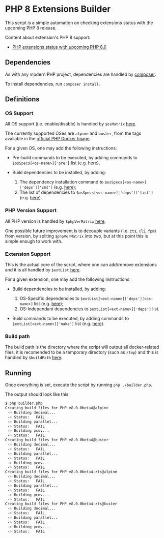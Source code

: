 # PHP 8 Extensions Builder

This script is a simple automation on checking extensions status with the upcoming PHP 8 release.

Content about extension's PHP 8 support:

- [PHP extensions status with upcoming PHP 8.0](https://blog.remirepo.net/post/2020/09/21/PHP-extensions-status-with-upcoming-PHP-8.0)

## Dependencies

As with any modern PHP project, dependencies are handled by [composer](https://getcomposer.org/).

To install dependencies, run `composer install`.

## Definitions

### OS Support

All OS support (i.e. enable/disable) is handled by `$osMatrix` [here](https://github.com/flavioheleno/php8-extensions/blob/master/builder.php#L6).

The currently supported OSes are `alpine` and `buster`, from the tags available in the [official PHP Docker Image](https://hub.docker.com/_/php?tab=tags).

For a given OS, one may add the following instructions:

- Pre-build commands to be executed, by adding commands to `$osSpecs[<os-name>]['pre']` list (e.g. [here](https://github.com/flavioheleno/php8-extensions/blob/master/builder.php#L13)).

- Build dependencies to be installed, by adding:

  1. The dependency installation command to `$osSpecs[<os-name>]['deps']['cmd']` (e.g. [here](https://github.com/flavioheleno/php8-extensions/blob/master/builder.php#L18));
  2. The list of dependencies to `$osSpecs[<os-name>]['deps']['list']` (e.g. [here](https://github.com/flavioheleno/php8-extensions/blob/master/builder.php#L19)).

### PHP Version Support

All PHP version is handled by `$phpVerMatrix` [here](https://github.com/flavioheleno/php8-extensions/blob/master/builder.php#L34).

One possible future improvement is to decouple variants (i.e. `zts`, `cli`, `fpm`) from version, by spliting `$phpVerMatrix` into two, but at this point this is simple enough to work with.

### Extension Support

This is the actual core of the script, where one can add/remove extensions and it is all handled by `$extList` [here](https://github.com/flavioheleno/php8-extensions/blob/master/builder.php#L39).

For a given extension, one may add the following instructions:

- Build dependencies to be installed, by adding:

  1. OS-Specific dependencies to `$extList[<ext-name>]['deps'][<os-name>]` list (e.g. [here](https://github.com/flavioheleno/php8-extensions/blob/master/builder.php#L42));
  2. OS-Independant dependencies to `$extList[<ext-name>]['deps']` list.

- Build commands to be executed, by adding commands to `$extList[<ext-name>]['make']` list (e.g. [here](https://github.com/flavioheleno/php8-extensions/blob/master/builder.php#L45)).

### Build path

The build path is the directory where the script will output all docker-related files, it is recomended to be a temporary directory (such as `/tmp`) and this is handled by `$buildPath` [here](https://github.com/flavioheleno/php8-extensions/blob/master/builder.php#L78).

## Running

Once everything is set, execute the script by running `php ./builder.php`.

The output should look like this:

```bash
$ php builder.php
Creating build files for PHP v8.0.0beta4@alpine
 -> Building decimal...
 -> Status:   FAIL
 -> Building parallel...
 -> Status:   FAIL
 -> Building pcov...
 -> Status:   FAIL
Creating build files for PHP v8.0.0beta4@buster
 -> Building decimal...
 -> Status:   FAIL
 -> Building parallel...
 -> Status:   FAIL
 -> Building pcov...
 -> Status:   FAIL
Creating build files for PHP v8.0.0beta4-zts@alpine
 -> Building decimal...
 -> Status:   FAIL
 -> Building parallel...
 -> Status:   FAIL
 -> Building pcov...
 -> Status:   FAIL
Creating build files for PHP v8.0.0beta4-zts@buster
 -> Building decimal...
 -> Status:   FAIL
 -> Building parallel...
 -> Status:   FAIL
 -> Building pcov...
 -> Status:   FAIL
```
